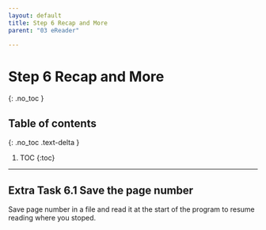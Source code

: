 ```yaml
---
layout: default
title: Step 6 Recap and More
parent: "03 eReader"

---
```


# Step 6 Recap and More
{: .no_toc }

## Table of contents
{: .no_toc .text-delta }

1. TOC
{:toc}

---


## Extra Task 6.1 Save the page number

Save page number in a file and read it at the start of the program to resume reading where you stoped.